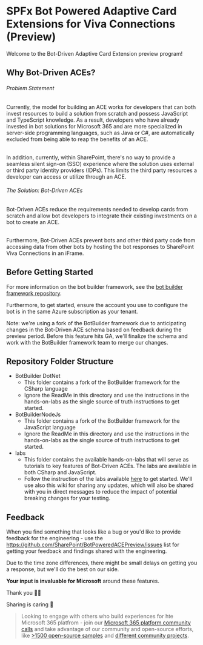 # SPFx Bot Powered Adaptive Card Extensions for Viva Connections (Preview)

Welcome to the Bot-Driven Adaptive Card Extension preview program!

<h2>Why Bot-Driven ACEs?</h2>
<h6>Problem Statement</h6>
Currently, the model for building an ACE works for developers that can both invest resources to build a solution from scratch and possess JavaScript and TypeScript knowledge. As a result, developers who have already invested in bot solutions for Microsoft 365 and are more specialized in server-side programming languages, such as Java or C#, are automatically excluded from being able to reap the benefits of an ACE. <br><br>

In addition, currently, within SharePoint, there's no way to provide a seamless silent sign-on (SSO) experience where the solution uses external or third party identity providers (IDPs). This limits the third party resources a developer can access or utilize through an ACE.  

<h6>The Solution: Bot-Driven ACEs</h6>
Bot-Driven ACEs reduce the requirements needed to develop cards from scratch and allow bot developers to integrate their existing investments on a bot to create an ACE. <br><br>

Furthermore, Bot-Driven ACEs prevent bots and other third party code from accessing data from other bots by hosting the bot responses to SharePoint Viva Connections in an iFrame.

<h2>Before Getting Started</h2>

For more information on the bot builder framework, see the [bot builder framework repository](https://github.com/Microsoft/botframework-sdk).

Furthermore, to get started, ensure the account you use to configure the bot is in the same Azure subscription as your tenant.<br>

Note: we're using a fork of the BotBuilder framework due to anticipating changes in the Bot-Driven ACE schema based on feedback during the preview period. Before this feature hits GA, we'll finalize the schema and work with the BotBuilder framework team to merge our changes.  

<h2>Repository Folder Structure</h2>
<ul>
    <li>
        BotBuilder DotNet
        <ul>
            <li>This folder contains a fork of the BotBuilder framework for the CSharp language</li>
            <li>Ignore the ReadMe in this directory and use the instructions in the hands-on-labs as the single source of truth instructions to get started. </li>
        </ul>
    </li>
    <li>
        BotBuilderNodeJs
        <ul>
            <li>This folder contains a fork of the BotBuilder framework for the JavaScript language</li>
            <li>Ignore the ReadMe in this directory and use the instructions in the hands-on-labs as the single source of truth instructions to get started. </li>
        </ul>
    </li>
    <li>
        labs
        <ul>
            <li>This folder contains the available hands-on-labs that will serve as tutorials to key features of Bot-Driven ACEs. The labs are available in both CSharp and JavaScript.</li>
            <li>Follow the instruction of the labs available <a href='https://github.com/SharePoint/BotPoweredACEPreview/wiki'>here</a> to get started. We'll use also this wiki for sharing any updates, which will also be shared with you in direct messages to reduce the impact of potential breaking changes for your testing.</li>
        </ul>
    </li>
</ul>

<h2>Feedback</h2>

When you find something that looks like a bug or you'd like to provide feedback for the engineering - use the https://github.com/SharePoint/BotPoweredACEPreview/issues list for getting your feedback and findings shared with the engineering.

Due to the time zone differences, there might be small delays on getting you a response, but we'll do the best on our side.

 **Your input is invaluable for Microsoft** around these features.

Thank you 👏🚀

Sharing is caring 🧡

> Looking to engage with others who build experiences for hte Microsoft 365 platfrom - join our [Microsoft 365 platform community calls]() and take advantage of our community and open-source efforts, like [>1500 open-source samples]() and [different community projects]().
